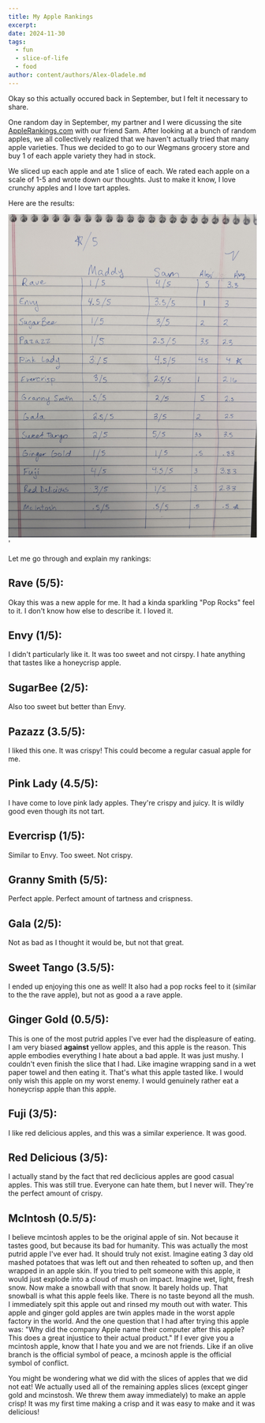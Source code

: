 ```yaml
---
title: My Apple Rankings
excerpt:
date: 2024-11-30
tags:
  - fun
  - slice-of-life
  - food
author: content/authors/Alex-Oladele.md
---
```


Okay so this actually occured back in September, but I felt it necessary to share.

One random day in September, my partner and I were dicussing the site [AppleRankings.com](https://applerankings.com/) with our friend Sam. After looking at a bunch of random apples, we all collectively realized that we haven't actually tried that many apple varieties. Thus we decided to go to our Wegmans grocery store and buy 1 of each apple variety they had in stock.

We sliced up each apple and ate 1 slice of each. We rated each apple on a scale of 1-5 and wrote down our thoughts. Just to make it know, I love crunchy apples and I love tart apples.

Here are the results:

![List of 13 apples ranked by "Maddy", "Sam" and "alex"](/assets/uploads/apple-rankings-blog/apple-rankings.jpg)'

Let me go through and explain my rankings:

## **Rave** (5/5):
Okay this was a new apple for me. It had a kinda sparkling "Pop Rocks" feel to it. I don't know how else to describe it. I loved it.

## **Envy** (1/5):
I didn't particularly like it. It was too sweet and not cirspy. I hate anything that tastes like a honeycrisp apple.

## **SugarBee** (2/5):
Also too sweet but better than Envy.

## **Pazazz** (3.5/5):
I liked this one. It was crispy! This could become a regular casual apple for me.

## **Pink Lady** (4.5/5):
I have come to love pink lady apples. They're crispy and juicy. It is wildly good even though its not tart.

## **Evercrisp** (1/5):
Similar to Envy. Too sweet. Not crispy.

## **Granny Smith** (5/5):
Perfect apple. Perfect amount of tartness and crispness.

## **Gala** (2/5):
Not as bad as I thought it would be, but not that great.

## **Sweet Tango** (3.5/5):
I ended up enjoying this one as well! It also had a pop rocks feel to it (similar to the the rave apple), but not as good a a rave apple.

## **Ginger Gold** (0.5/5):
This is one of the most putrid apples I've ever had the displeasure of eating. I am very biased **against** yellow apples, and this apple is the reason. This apple embodies everything I hate about a bad apple. It was just mushy. I couldn't even finish the slice that I had. Like imagine wrapping sand in a wet paper towel and then eating it. That's what this apple tasted like. I would only wish this apple on my worst enemy. I would genuinely rather eat a honeycrisp apple than this apple.

## **Fuji** (3/5):
I like red delicious apples, and this was a similar experience. It was good.

## **Red Delicious** (3/5):
I actually stand by the fact that red declicious apples are good casual apples. This was still true. Everyone can hate them, but I never will. They're the perfect amount of crispy.

## **McIntosh** (0.5/5):
I believe mcintosh apples to be the original apple of sin. Not because it tastes good, but because its bad for humanity. This was actually the most putrid apple I've ever had. It should truly not exist. Imagine eating 3 day old mashed potatoes that was left out and then reheated to soften up, and then wrapped in an apple skin. If you tried to pelt someone with this apple, it would just explode into a cloud of mush on impact. Imagine wet, light, fresh snow. Now make a snowball with that snow. It barely holds up. That snowball is what this apple feels like. There is no taste beyond all the mush. I immediately spit this apple out and rinsed my mouth out with water. This apple and ginger gold apples are twin apples made in the worst apple factory in the world. And the one question that I had after trying this apple was: "Why did the company Apple name their computer after this apple? This does a great injustice to their actual product."
If I ever give you a mcintosh apple, know that I hate you and we are not friends. Like if an olive branch is the official symbol of peace, a mcinosh apple is the official symbol of conflict.


You might be wondering what we did with the slices of apples that we did not eat! We actually used all of the remaining apples slices (except ginger gold and mcinstosh. We threw them away immediately) to make an apple crisp! It was my first time making a crisp and it was easy to make and it was delicious!
